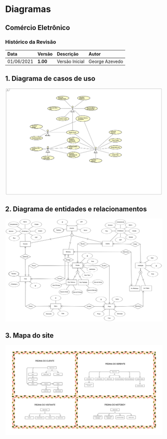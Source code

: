# Diagramas

## Comércio Eletrônico

### Histórico da Revisão 

|  Data  | Versão | Descrição | Autor |
|:-------|:-------|:----------|:------|
| 01/06/2021 | **1.00** | Versão Inicial  | George Azevedo |

## 1. Diagrama de casos de uso 

![Casos de Uso](imagens/Diagrama_Casos_de_Uso.png)

## 2. Diagrama de entidades e relacionamentos

![Entidades e Relacionamentos](imagens/Diagrama_Entidades_e_Relacionamentos.png)

## 3. Mapa do site

![Mapa do Site](imagens/Mapa_do_Site.png)

